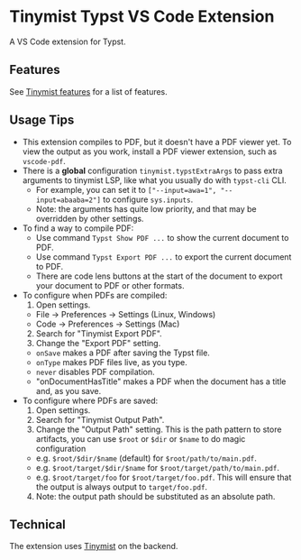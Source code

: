 # Tinymist Typst VS Code Extension

A VS Code extension for Typst.

## Features

See [Tinymist features](../../README.md#features) for a list of features.

## Usage Tips

- This extension compiles to PDF, but it doesn't have a PDF viewer yet. To view
  the output as you work, install a PDF viewer extension, such as
  `vscode-pdf`.
- There is a **global** configuration `tinymist.typstExtraArgs` to pass extra arguments to tinymist LSP, like what you usually do with `typst-cli` CLI.
  - For example, you can set it to `["--input=awa=1", "--input=abaaba=2"]` to configure `sys.inputs`.
  - Note: the arguments has quite low priority, and that may be overridden by other settings.
- To find a way to compile PDF:
  - Use command `Typst Show PDF ...` to show the current document to PDF.
  - Use command `Typst Export PDF ...` to export the current document to PDF.
  - There are code lens buttons at the start of the document to export your
    document to PDF or other formats.
- To configure when PDFs are compiled:
  1. Open settings.
    - File -> Preferences -> Settings (Linux, Windows)
    - Code -> Preferences -> Settings (Mac)
  2. Search for "Tinymist Export PDF".
  3. Change the "Export PDF" setting.
    - `onSave` makes a PDF after saving the Typst file.
    - `onType` makes PDF files live, as you type.
    - `never` disables PDF compilation.
    - "onDocumentHasTitle" makes a PDF when the document has a title and, as you save.
- To configure where PDFs are saved:
  1. Open settings.
  2. Search for "Tinymist Output Path".
  3. Change the "Output Path" setting. This is the path pattern to store artifacts, you can use `$root` or `$dir` or `$name` to do magic configuration
    - e.g. `$root/$dir/$name` (default) for `$root/path/to/main.pdf`.
    - e.g. `$root/target/$dir/$name` for `$root/target/path/to/main.pdf`.
    - e.g. `$root/target/foo` for `$root/target/foo.pdf`. This will ensure that the output is always output to `target/foo.pdf`.
  4. Note: the output path should be substituted as an absolute path.

## Technical

The extension uses [Tinymist](https://github.com/Myriad-Dreamin/tinymist) on the
backend.
